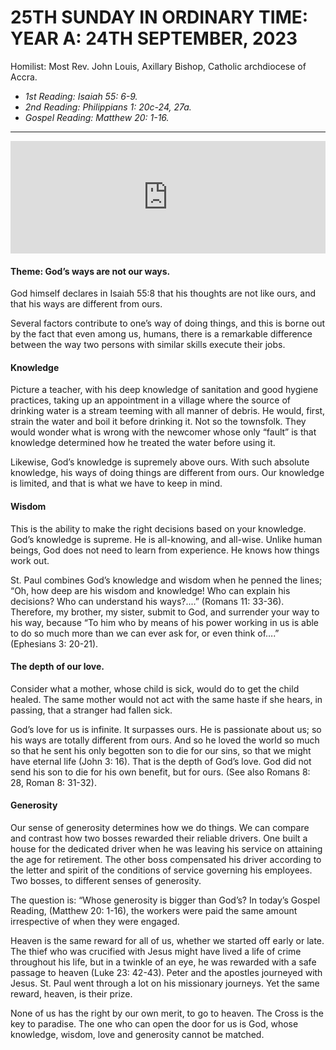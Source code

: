 # 25TH SUNDAY IN ORDINARY TIME: YEAR A: 24TH SEPTEMBER, 2023
Homilist: Most Rev. John Louis, Axillary Bishop, Catholic archdiocese of Accra. 

- _1st Reading: Isaiah 55: 6-9._
- _2nd Reading: Philippians 1: 20c-24, 27a._
- _Gospel Reading: Matthew 20: 1-16._

---

<iframe src="https://podcasters.spotify.com/pod/show/sbcclashibi/embed/episodes/Sermons-at-Bakhita-25th-Sunday-in-Ordinary-Time-Year-A---Most-Rev-John-Louis-e29n0dv" height="180px" width="100%" frameborder="0" scrolling="no"></iframe>

#### Theme: God’s ways are not our ways. 

God himself declares in Isaiah 55:8 that his thoughts are not like ours, and that his ways are different from ours.

Several factors contribute to one’s way of doing things, and this is borne out by the fact that even among us, humans, there is a remarkable difference between the way two persons with similar skills execute their jobs.

#### Knowledge
Picture a teacher, with his deep knowledge of sanitation and good hygiene practices, taking up an appointment in a village where the source of drinking water is a stream teeming with all manner of debris. He would, first, strain the water and boil it before drinking it. Not so the townsfolk. They would wonder what is wrong with the newcomer whose only “fault” is that knowledge determined how he treated the water before using it. 

Likewise, God’s knowledge is supremely above ours. With such absolute knowledge, his ways of doing things are different from ours. Our knowledge is limited, and that is what we have to keep in mind.

#### Wisdom
This is the ability to make the right decisions based on your knowledge. God’s knowledge is supreme. He is all-knowing, and all-wise. Unlike human beings, God does not need to learn from experience. He knows how things work out. 

St. Paul combines God’s knowledge and wisdom when he penned the lines; “Oh, how deep are his wisdom and knowledge! Who can explain his decisions? Who can understand his ways?....” (Romans 11: 33-36). Therefore, my brother, my sister, submit to God, and surrender your way to his way, because “To him who by means of his power working in us is able to do so much more than we can ever ask for, or even think of….” (Ephesians 3: 20-21).

#### The depth of our love.
Consider what a mother, whose child is sick, would do to get the child healed. The same mother would not act with the same haste if she hears, in passing, that a stranger had fallen sick. 

God’s love for us is infinite. It surpasses ours. He is passionate about us; so his ways are totally different from ours. And so he loved the world so much so that he sent his only begotten son to die for our sins, so that we might have eternal life (John 3: 16). That is the depth of God’s love. God did not send his son to die for his own benefit, but for ours. (See also Romans 8: 28, Roman 8: 31-32).

#### Generosity
Our sense of generosity determines how we do things. We can compare and contrast how two bosses rewarded their reliable drivers. One built a house for the dedicated driver when he was leaving his service on attaining the age for retirement. The other boss compensated his driver according to the letter and spirit of the conditions of service governing his employees. Two bosses, to different senses of generosity.   

The question is: “Whose generosity is bigger than God’s? In today’s Gospel Reading, (Matthew 20: 1-16), the workers were paid the same amount irrespective of when they were engaged. 

Heaven is the same reward for all of us, whether we started off early or late. The thief who was crucified with Jesus might have lived a life of crime throughout his life, but in a twinkle of an eye, he was rewarded with a safe passage to heaven (Luke 23: 42-43). Peter and the apostles journeyed with Jesus. St. Paul went through a lot on his missionary journeys. Yet the same reward, heaven, is their prize.

None of us has the right by our own merit, to go to heaven. The Cross is the key to paradise. The one who can open the door for us is God, whose knowledge, wisdom, love and generosity cannot be matched.